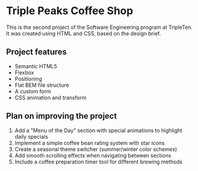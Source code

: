 # Triple Peaks Coffee Shop

This is the second project of the Software Engineering program at TripleTen. It was created using HTML and CSS, based on the design brief.

## Project features

- Semantic HTML5
- Flexbox
- Positioning
- Flat BEM file structure
- A custom form
- CSS animation and transform

## Plan on improving the project

1. Add a "Menu of the Day" section with special animations to highlight daily specials
2. Implement a simple coffee bean rating system with star icons
3. Create a seasonal theme switcher (summer/winter color schemes)
4. Add smooth scrolling effects when navigating between sections
5. Include a coffee preparation timer tool for different brewing methods
